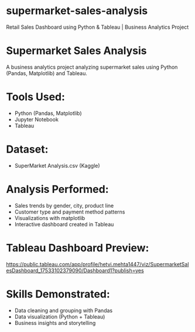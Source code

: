 # supermarket-sales-analysis
Retail Sales Dashboard using Python &amp; Tableau | Business Analytics Project

# Supermarket Sales Analysis

A business analytics project analyzing supermarket sales using Python (Pandas, Matplotlib) and Tableau.

# Tools Used:
- Python (Pandas, Matplotlib)
- Jupyter Notebook
- Tableau

# Dataset:
- SuperMarket Analysis.csv (Kaggle)

# Analysis Performed:
- Sales trends by gender, city, product line
- Customer type and payment method patterns
- Visualizations with matplotlib
- Interactive dashboard created in Tableau

# Tableau Dashboard Preview:
https://public.tableau.com/app/profile/hetvi.mehta1447/viz/SupermarketSalesDashboard_17533102379090/Dashboard1?publish=yes

# Skills Demonstrated:
- Data cleaning and grouping with Pandas
- Data visualization (Python + Tableau)
- Business insights and storytelling

